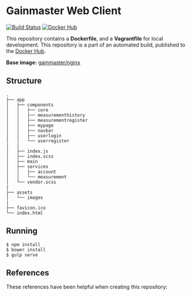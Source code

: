 # Gainmaster Web Client

[![Build Status](http://ci.hesjevik.im/buildStatus/icon?job=gainmaster-web-client)](http://ci.hesjevik.im/job/gainmaster-web-client/) [![Docker Hub](https://img.shields.io/badge/docker-ready-blue.svg?style=plastic)][docker_hub_repository]

This repository contains a **Dockerfile**, and a **Vagrantfile** for local development. This repository is a part of an automated build, published to the [Docker Hub][docker_hub_repository].

**Base image:** [gainmaster/nginx][docker_hub_base_image]

[docker_hub_repository]: https://registry.hub.docker.com/u/gainmaster/gainmaster-web-client/
[docker_hub_base_image]: https://registry.hub.docker.com/u/gainmaster/nginx/

## Structure

```
.
├── app
│   ├── components
│   │   ├── core
│   │   ├── measurementhistory
│   │   ├── measurementregister
│   │   ├── mypage
│   │   ├── navbar
│   │   ├── userlogin
│   │   └── userregister
|   |
│   ├── index.js
│   ├── index.scss
│   ├── main
│   ├── services
│   │   ├── account
│   │   └── measurement
│   └── vendor.scss
|
├── assets
│   └── images
|
├── favicon.ico
└── index.html

```

## Running

    $ npm install
    $ bower install
    $ gulp serve

## References

These references have been helpful when creating this repository:
